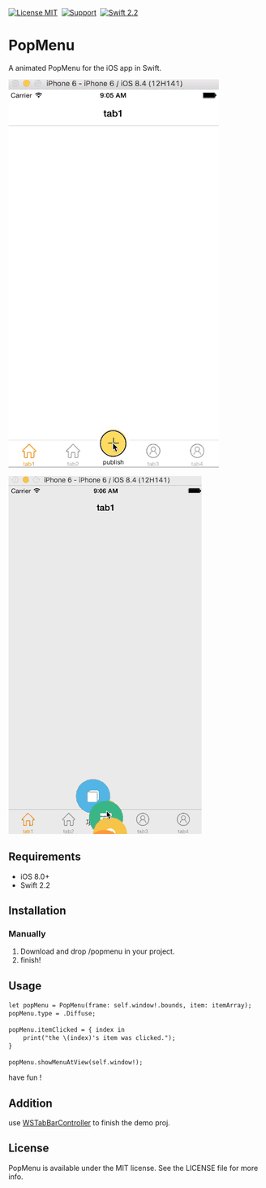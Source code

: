 [![License MIT](https://img.shields.io/badge/license-MIT-green.svg)](https://raw.githubusercontent.com/MrCQ/PopMenu/master/LICENSE)&nbsp;
[![Support](https://img.shields.io/badge/support-iOS%208%2B-blue.svg)](https://www.apple.com/nl/ios/)&nbsp;
[![Swift 2.2](https://img.shields.io/badge/Swift-2.2-orange.svg?style=flat)](https://developer.apple.com/swift/)

# PopMenu
A animated PopMenu for the iOS app in Swift.

![Rise](ScreenShot/rise.gif)

![Diffuse](ScreenShot/diffuse.gif)


## Requirements

- iOS 8.0+
- Swift 2.2

## Installation
### Manually
1. Download and drop /popmenu in your project.
2. finish!

## Usage

```
let popMenu = PopMenu(frame: self.window!.bounds, item: itemArray);
popMenu.type = .Diffuse;
                
popMenu.itemClicked = { index in
    print("the \(index)'s item was clicked.");
}

popMenu.showMenuAtView(self.window!);

```

have fun !

## Addition

use [WSTabBarController](https://github.com/chisj/WSTabBarController) to finish the demo proj.

## License

PopMenu is available under the MIT license. See the LICENSE file for more info.
